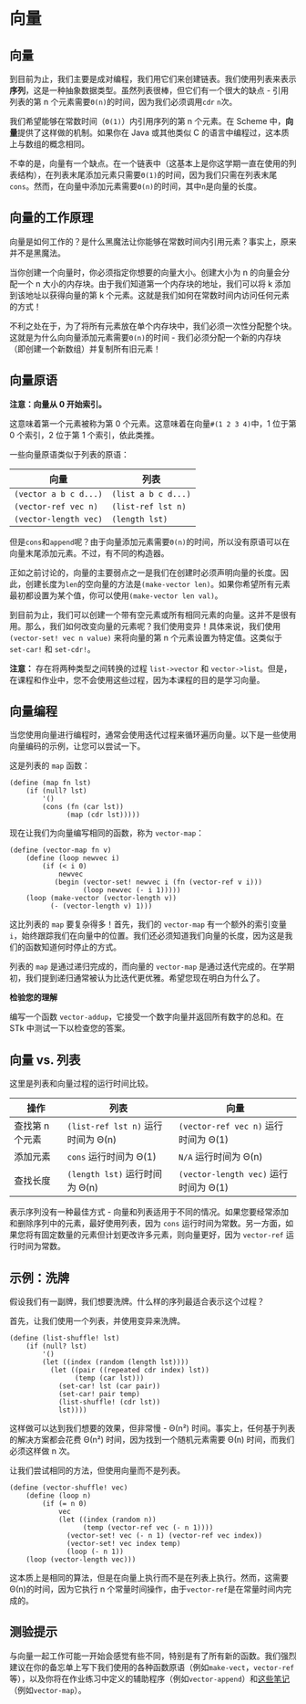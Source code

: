 # 向量

## 向量

到目前为止，我们主要是成对编程，我们用它们来创建链表。我们使用列表来表示**序列**，这是一种抽象数据类型。虽然列表很棒，但它们有一个很大的缺点 - 引用列表的第 n 个元素需要`Θ(n)`的时间，因为我们必须调用`cdr` `n`次。

我们希望能够在常数时间（`Θ(1)`）内引用序列的第 n 个元素。在 Scheme 中，**向量**提供了这样做的机制。如果你在 Java 或其他类似 C 的语言中编程过，这本质上与数组的概念相同。

不幸的是，向量有一个缺点。在一个链表中（这基本上是你这学期一直在使用的列表结构），在列表末尾添加元素只需要`Θ(1)`的时间，因为我们只需在列表末尾`cons`。然而，在向量中添加元素需要`Θ(n)`的时间，其中`n`是向量的长度。

## 向量的工作原理

向量是如何工作的？是什么黑魔法让你能够在常数时间内引用元素？事实上，原来并不是黑魔法。

当你创建一个向量时，你必须指定你想要的向量大小。创建大小为 n 的向量会分配一个 n 大小的内存块。由于我们知道第一个内存块的地址，我们可以将 k 添加到该地址以获得向量的第 k 个元素。这就是我们如何在常数时间内访问任何元素的方式！

不利之处在于，为了将所有元素放在单个内存块中，我们必须一次性分配整个块。这就是为什么向向量添加元素需要`Θ(n)`的时间 - 我们必须分配一个新的内存块（即创建一个新数组）并复制所有旧元素！

## 向量原语

**注意：向量从 0 开始索引。**

这意味着第一个元素被称为第 0 个元素。这意味着在向量`#(1 2 3 4)`中，1 位于第 0 个索引，2 位于第 1 个索引，依此类推。

一些向量原语类似于列表的原语：

| 向量 | 列表 |
| --- | --- |
| `(vector a b c d...)` | `(list a b c d...)` |
| `(vector-ref vec n)` | `(list-ref lst n)` |
| `(vector-length vec)` | `(length lst)` |

但是`cons`和`append`呢？由于向量添加元素需要`Θ(n)`的时间，所以没有原语可以在向量末尾添加元素。不过，有不同的构造器。

正如之前讨论的，向量的主要弱点之一是我们在创建时必须声明向量的长度。因此，创建长度为`len`的空向量的方法是`(make-vector len)`。如果你希望所有元素最初都设置为某个值，你可以使用`(make-vector len val)`。

到目前为止，我们可以创建一个带有空元素或所有相同元素的向量。这并不是很有用。那么，我们如何改变向量的元素呢？我们使用变异！具体来说，我们使用 `(vector-set! vec n value)` 来将向量的第 n 个元素设置为特定值。这类似于 `set-car!` 和 `set-cdr!`。

**注意：** 存在将两种类型之间转换的过程 `list->vector` 和 `vector->list`。但是，在课程和作业中，您不会使用这些过程，因为本课程的目的是学习向量。

## 向量编程

当您使用向量进行编程时，通常会使用迭代过程来循环遍历向量。以下是一些使用向量编码的示例，让您可以尝试一下。

这是列表的 `map` 函数：

```
(define (map fn lst) 
    (if (null? lst) 
        '() 
        (cons (fn (car lst)) 
              (map (cdr lst))))) 
```

现在让我们为向量编写相同的函数，称为 `vector-map`：

```
(define (vector-map fn v) 
    (define (loop newvec i) 
        (if (< i 0) 
            newvec 
           (begin (vector-set! newvec i (fn (vector-ref v i))) 
                  (loop newvec (- i 1))))) 
    (loop (make-vector (vector-length v))
          (- (vector-length v) 1))) 
```

这比列表的 `map` 要复杂得多！首先，我们的 `vector-map` 有一个额外的索引变量 `i`，始终跟踪我们在向量中的位置。我们还必须知道我们向量的长度，因为这是我们的函数知道何时停止的方式。

列表的 `map` 是通过递归完成的，而向量的 `vector-map` 是通过迭代完成的。在学期初，我们提到递归通常被认为比迭代更优雅。希望您现在明白为什么了。

**检验您的理解**

编写一个函数 `vector-addup`，它接受一个数字向量并返回所有数字的总和。在 STk 中测试一下以检查您的答案。

## 向量 vs. 列表

这里是列表和向量过程的运行时间比较。

| 操作 | 列表 | 向量 |
| --- | --- | --- |
| 查找第 n 个元素 | `(list-ref lst n)` 运行时间为 Θ(n) | `(vector-ref vec n)` 运行时间为 Θ(1) |
| 添加元素 | `cons` 运行时间为 Θ(1) | `N/A` 运行时间为 Θ(n) |
| 查找长度 | `(length lst)` 运行时间为 Θ(n) | `(vector-length vec)` 运行时间为 Θ(1) |

表示序列没有一种最佳方式 - 向量和列表适用于不同的情况。如果您要经常添加和删除序列中的元素，最好使用列表，因为 `cons` 运行时间为常数。另一方面，如果您将有固定数量的元素但计划更改许多元素，则向量更好，因为 `vector-ref` 运行时间为常数。

## 示例：洗牌

假设我们有一副牌，我们想要洗牌。什么样的序列最适合表示这个过程？

首先，让我们使用一个列表，并使用变异来洗牌。

```
(define (list-shuffle! lst) 
    (if (null? lst) 
        '() 
        (let ((index (random (length lst)))) 
          (let ((pair ((repeated cdr index) lst)) 
                (temp (car lst))) 
            (set-car! lst (car pair)) 
            (set-car! pair temp) 
            (list-shuffle! (cdr lst)) 
            lst)))) 
```

这样做可以达到我们想要的效果，但非常慢 - Θ(n²) 时间。事实上，任何基于列表的解决方案都会花费 Θ(n²) 时间，因为找到一个随机元素需要 Θ(n) 时间，而我们必须这样做 n 次。

让我们尝试相同的方法，但使用向量而不是列表。

```
(define (vector-shuffle! vec) 
    (define (loop n) 
        (if (= n 0) 
            vec 
            (let ((index (random n)) 
                  (temp (vector-ref vec (- n 1))))  
              (vector-set! vec (- n 1) (vector-ref vec index)) 
              (vector-set! vec index temp) 
              (loop (- n 1)) 
    (loop (vector-length vec))) 
```

这本质上是相同的算法，但是在向量上执行而不是在列表上执行。然而，这需要Θ(n)的时间，因为它执行 n 个常量时间操作，由于`vector-ref`是在常量时间内完成的。

## 测验提示

与向量一起工作可能一开始会感觉有些不同，特别是有了所有新的函数。我们强烈建议在你的备忘单上写下我们使用的各种函数原语（例如`make-vect`，`vector-ref`等），以及你将在作业练习中定义的辅助程序（例如`vector-append`）和[这些笔记](http://www-inst.eecs.berkeley.edu/~cs61as/reader/notes.pdf#61)（例如`vector-map`）。
